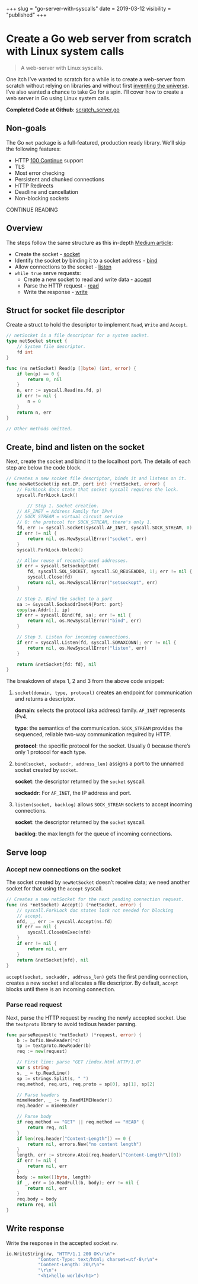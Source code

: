 +++
slug = "go-server-with-syscalls"
date = 2019-03-12
visibility = "published"
+++

# Create a Go web server from scratch with Linux system calls

> A web-server with Linux syscalls.

One itch I’ve wanted to scratch for a while is to create a web-server from
scratch without relying on libraries and without first
[inventing the universe](https://www.goodreads.com/quotes/32952-if-you-wish-to-make-an-apple-pie-from-scratch).
I’ve also wanted a chance to take Go for a spin. I’ll cover how to create a web
server in Go using Linux system calls.

**Completed Code at Github**:
[scratch_server.go](https://gist.github.com/jschaf/93f37aedb5327c54cb356b2f1f0427e3)

## Non-goals

The Go `net` package is a full-featured, production ready library. We’ll skip
the following features:

- HTTP
  [100 Continue](https://developer.mozilla.org/en-US/docs/Web/HTTP/Status/100)
  support
- TLS
- Most error checking
- Persistent and chunked connections
- HTTP Redirects
- Deadline and cancellation
- Non-blocking sockets

CONTINUE READING

## Overview

The steps follow the same structure as this in-depth
[Medium article](https://medium.com/from-the-scratch/http-server-what-do-you-need-to-know-to-build-a-simple-http-server-from-scratch-d1ef8945e4fa):

- Create the socket -
  [socket](http://man7.org/linux/man-pages/man2/socket.2.html)
- Identify the socket by binding it to a socket address -
  [bind](http://man7.org/linux/man-pages/man2/bind.2.html)
- Allow connections to the socket -
  [listen](http://man7.org/linux/man-pages/man2/listen.2.html)
- `while true` serve requests:
  - Create a new socket to read and write data -
    [accept](http://man7.org/linux/man-pages/man2/accept.2.html)
  - Parse the HTTP request -
    [read](http://man7.org/linux/man-pages/man2/read.2.html)
  - Write the response -
    [write](http://man7.org/linux/man-pages/man2/write.2.html)

## **Struct for socket file descriptor**

Create a struct to hold the descriptor to implement `Read`, `Write` and
`Accept`.

```go
// netSocket is a file descriptor for a system socket.
type netSocket struct {
    // System file descriptor.
    fd int
}

func (ns netSocket) Read(p []byte) (int, error) {
    if len(p) == 0 {
        return 0, nil
    }
    n, err := syscall.Read(ns.fd, p)
    if err != nil {
        n = 0
    }
    return n, err
}

// Other methods omitted.
```

## Create, bind and listen on the socket

Next, create the socket and bind it to the localhost port. The details of each
step are below the code block.

```go
// Creates a new socket file descriptor, binds it and listens on it.
func newNetSocket(ip net.IP, port int) (*netSocket, error) {
    // ForkLock docs state that socket syscall requires the lock.
    syscall.ForkLock.Lock()

        // Step 1. Socket creation.
    // AF_INET = Address Family for IPv4
    // SOCK_STREAM = virtual circuit service
    // 0: the protocol for SOCK_STREAM, there's only 1.
    fd, err := syscall.Socket(syscall.AF_INET, syscall.SOCK_STREAM, 0)
    if err != nil {
        return nil, os.NewSyscallError("socket", err)
    }
    syscall.ForkLock.Unlock()

    // Allow reuse of recently-used addresses.
    if err = syscall.SetsockoptInt(
        fd, syscall.SOL_SOCKET, syscall.SO_REUSEADDR, 1); err != nil {
        syscall.Close(fd)
        return nil, os.NewSyscallError("setsockopt", err)
    }

    // Step 2. Bind the socket to a port
    sa := &syscall.SockaddrInet4{Port: port}
    copy(sa.Addr[:], ip)
    if err = syscall.Bind(fd, sa); err != nil {
        return nil, os.NewSyscallError("bind", err)
    }

    // Step 3. Listen for incoming connections.
    if err = syscall.Listen(fd, syscall.SOMAXCONN); err != nil {
        return nil, os.NewSyscallError("listen", err)
    }

    return &netSocket{fd: fd}, nil
}
```

The breakdown of steps 1, 2 and 3 from the above code snippet:

1.  `socket(domain, type, protocol)` creates an endpoint for communication and
    returns a descriptor.

    **domain**: selects the protocol (aka address) family. `AF_INET` represents
    IPv4.

    **type**: the semantics of the communication. `SOCK_STREAM` provides the
    sequenced, reliable two-way communication required by HTTP.

    **protocol**: the specific protocol for the socket. Usually 0 because
    there’s only 1 protocol for each type.

2.  `bind(socket, sockaddr, address_len)` assigns a port to the unnamed socket
    created by `socket`.

    **socket**: the descriptor returned by the `socket` syscall.

    **sockaddr**: For `AF_INET`, the IP address and port.

3.  `listen(socket, backlog)` allows `SOCK_STREAM` sockets to accept incoming
    connections.

    **socket**: the descriptor returned by the `socket` syscall.

    **backlog**: the max length for the queue of incoming connections.

## Serve loop

### Accept new connections on the socket

The socket created by `newNetSocket` doesn’t receive data; we need another
socket for that using the `accept` syscall.

```go
// Creates a new netSocket for the next pending connection request.
func (ns *netSocket) Accept() (*netSocket, error) {
    // syscall.ForkLock doc states lock not needed for blocking
    // accept.
    nfd, _, err := syscall.Accept(ns.fd)
    if err == nil {
        syscall.CloseOnExec(nfd)
    }
    if err != nil {
        return nil, err
    }
    return &netSocket{nfd}, nil
}
```

`accept(socket, sockaddr, address_len)` gets the first pending connection,
creates a new socket and allocates a file descriptor. By default, `accept`
blocks until there is an incoming connection.

### Parse read request

Next, parse the HTTP request by `read`ing the newly accepted socket. Use the
`textproto` library to avoid tedious header parsing.

```go
func parseRequest(c *netSocket) (*request, error) {
    b := bufio.NewReader(*c)
    tp := textproto.NewReader(b)
    req := new(request)

    // First line: parse "GET /index.html HTTP/1.0"
    var s string
    s, _ = tp.ReadLine()
    sp := strings.Split(s, " ")
    req.method, req.uri, req.proto = sp[0], sp[1], sp[2]

    // Parse headers
    mimeHeader, _ := tp.ReadMIMEHeader()
    req.header = mimeHeader

    // Parse body
    if req.method == "GET" || req.method == "HEAD" {
        return req, nil
    }
    if len(req.header["Content-Length"]) == 0 {
        return nil, errors.New("no content length")
    }
    length, err := strconv.Atoi(req.header\["Content-Length"\][0])
    if err != nil {
        return nil, err
    }
    body := make([]byte, length)
    if _, err = io.ReadFull(b, body); err != nil {
        return nil, err
    }
    req.body = body
    return req, nil
}
```

## Write response

Write the response in the accepted socket `rw`.

```go
io.WriteString(rw, "HTTP/1.1 200 OK\r\n"+
            "Content-Type: text/html; charset=utf-8\r\n"+
            "Content-Length: 20\r\n"+
            "\r\n"+
            "<h1>hello world</h1>")
```
